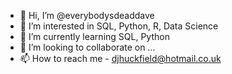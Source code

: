 - 👋 Hi, I’m @everybodysdeaddave
- 👀 I’m interested in SQL, Python, R, Data Science
- 🌱 I’m currently learning SQL, Python
- 💞️ I’m looking to collaborate on ...
- 📫 How to reach me - djhuckfield@hotmail.co.uk

<!---
everybodysdeaddave/everybodysdeaddave is a ✨ special ✨ repository because its `README.md` (this file) appears on your GitHub profile.
You can click the Preview link to take a look at your changes.
--->
